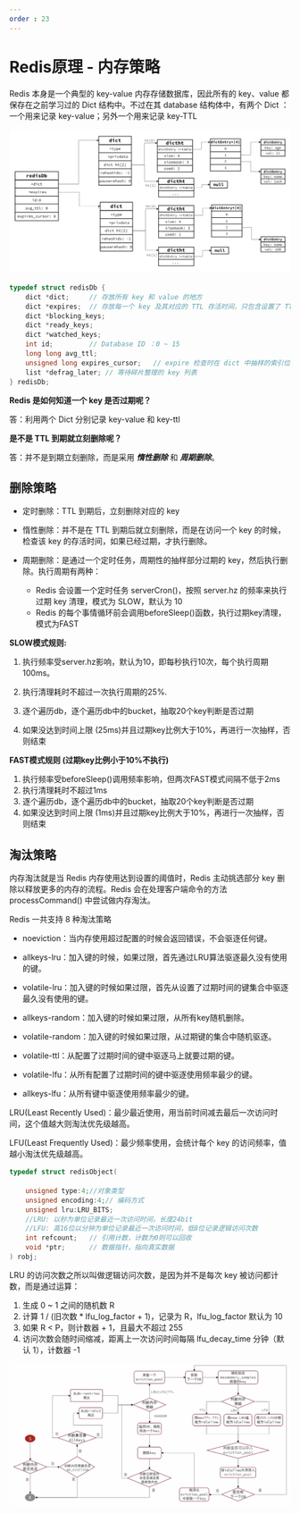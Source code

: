 ```yaml
---
order : 23
---
```


# Redis原理 - 内存策略

Redis 本身是一个典型的 key-value 内存存储数据库，因此所有的 key、value 都保存在之前学习过的 Dict 结构中。不过在其 database 结构体中，有两个 Dict ：一个用来记录 key-value；另外一个用来记录 key-TTL

![](../../../assets/redis-memery-strategy/2023-06-22-17-58-07.png)


```c
typedef struct redisDb {
    dict *dict;     // 存放所有 key 和 value 的地方
    dict *expires;  // 存放每一个 key 及其对应的 TTL 存活时间，只包含设置了 TTL 的 key
    dict *blocking_keys;   
    dict *ready_keys;
    dict *watched_keys;
    int id;         // Database ID ：0 ~ 15
    long long avg_ttl;  
    unsigned long expires_cursor;   // expire 检查时在 dict 中抽样的索引位置
    list *defrag_later; // 等待碎片整理的 key 列表
} redisDb;
```

**Redis 是如何知道一个 key 是否过期呢？**

答：利用两个 Dict 分别记录 key-value 和 key-ttl 

**是不是 TTL 到期就立刻删除呢？**

答：并不是到期立刻删除，而是采用 ***惰性删除*** 和 ***周期删除***。

## 删除策略



- 定时删除：TTL 到期后，立刻删除对应的 key

- 惰性删除：并不是在 TTL 到期后就立刻删除，而是在访问一个 key 的时候，检查该 key 的存活时间，如果已经过期，才执行删除。

- 周期删除：是通过一个定时任务，周期性的抽样部分过期的 key，然后执行删除。执行周期有两种：
    - Redis 会设置一个定时任务 serverCron()，按照 server.hz 的频率来执行过期 key 清理，模式为 SLOW，默认为 10
    - Redis 的每个事情循环前会调用beforeSleep()函数，执行过期key清理，模式为FAST

**SLOW模式规则:**

1. 执行频率受server.hz影响，默认为10，即每秒执行10次，每个执行周期100ms。
2. 执行清理耗时不超过一次执行周期的25%.

3. 逐个遍历db，逐个遍历db中的bucket，抽取20个key判断是否过期
4. 如果没达到时间上限 (25ms)并且过期key比例大于10%，再进行一次抽样，否则结束

**FAST模式规则 (过期key比例小于10%不执行)**
1. 执行频率受beforeSleep()调用频率影响，但两次FAST模式间隔不低于2ms
2. 执行清理耗时不超过1ms
3. 逐个遍历db，逐个遍历db中的bucket，抽取20个key判断是否过期
4. 如果没达到时间上限 (1ms)并且过期key比例大于10%，再进行一次抽样，否则结束

## 淘汰策略

内存淘汰就是当 Redis 内存使用达到设置的阈值时，Redis 主动挑选部分 key 删除以释放更多的内存的流程。Redis 会在处理客户端命令的方法 processCommand() 中尝试做内存淘汰。

Redis 一共支持 8 种淘汰策略

- noeviction：当内存使用超过配置的时候会返回错误，不会驱逐任何键。

- allkeys-lru：加入键的时候，如果过限，首先通过LRU算法驱逐最久没有使用的键。

- volatile-lru：加入键的时候如果过限，首先从设置了过期时间的键集合中驱逐最久没有使用的键。

- allkeys-random：加入键的时候如果过限，从所有key随机删除。

- volatile-random：加入键的时候如果过限，从过期键的集合中随机驱逐。

- volatile-ttl：从配置了过期时间的键中驱逐马上就要过期的键。

- volatile-lfu：从所有配置了过期时间的键中驱逐使用频率最少的键。

- allkeys-lfu：从所有键中驱逐使用频率最少的键。

LRU(Least Recently Used)：最少最近使用，用当前时间减去最后一次访问时间，这个值越大则淘汰优先级越高。

LFU(Least Frequently Used)：最少频率使用，会统计每个 key 的访问频率，值越小淘汰优先级越高。

```c
typedef struct redisObject(

    unsigned type:4;//对象类型
    unsigned encoding:4;// 编码方式
    unsigned lru:LRU_BITS;
    //LRU: 以秒为单位记录最近一次访问时间，长度24bit
    //LFU: 高16位以分钟为单位记录最近一次访问时间，低8位记录逻辑访问次数
    int refcount;   // 引用计数，计数为0则可以回收
    void *ptr;      // 数据指针，指向真实数据
) robj;
```

LRU 的访问次数之所以叫做逻辑访问次数，是因为并不是每次 key 被访问都计数，而是通过运算：

1. 生成 0 ~ 1 之间的随机数 R
2. 计算 1 / (旧次数 * lfu_log_factor + 1)，记录为 R，lfu_log_factor 默认为 10
3. 如果 R < P，则计数器 + 1，且最大不超过 255
4. 访问次数会随时间缩减，距离上一次访问时间每隔 lfu_decay_time 分钟（默认 1），计数器 -1

![](../../../assets/redis-memery-strategy/2023-06-22-18-41-05.png)